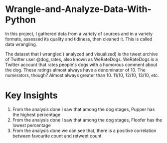 # Wrangle-and-Analyze-Data-With-Python
In this project, I gathered data from a variety of sources and in a variety formats, assessed its quality and tidiness, then cleaned it. This is called data wrangling.

The dataset that I wrangled ( analyzed and visualized) is the tweet archive of Twitter user @dog_rates, also known as WeRateDogs. WeRateDogs is a Twitter account that rates people's dogs with a humorous comment about the dog. These ratings almost always have a denominator of 10. The numerators, though? Almost always greater than 10. 11/10, 12/10, 13/10, etc. 

# Key Insights
1. From the analysis done I saw that among the dog stages, Pupper has the highest percentage 
2. From the analysis done I saw that among the dog stages, Floofer has the lowest percentage
3. From the analysis done we can see that, there is a positive correlation between favourite count and retweet count  
